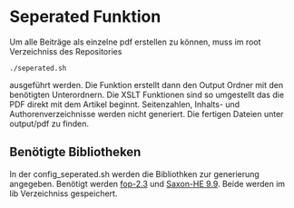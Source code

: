 # Seperated Funktion
Um alle Beiträge als einzelne pdf erstellen zu können, muss im root Verzeichniss des Repositories
```
./seperated.sh
```
ausgeführt werden.
Die Funktion erstellt dann den Output Ordner mit den benötigten Unterordnern.
Die XSLT Funktionen sind so umgestellt das die PDF direkt mit dem Artikel beginnt. Seitenzahlen, Inhalts- und Authorenverzeichnisse werden nicht generiert.
Die fertigen Dateien unter output/pdf zu finden.
## Benötigte Bibliotheken
In der config_seperated.sh werden die Bibliothken zur generierung angegeben.
Benötigt werden [fop-2.3](https://xmlgraphics.apache.org/fop/download.html) und [Saxon-HE 9.9](http://saxon.sourceforge.net/#F9.9HE).
Beide werden im lib Verzeichniss gespeichert.